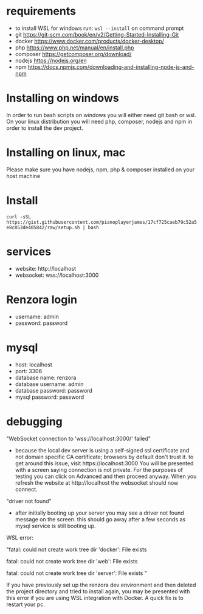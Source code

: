 # requirements
- to install WSL for windows run: ```wsl --install``` on command prompt
- git https://git-scm.com/book/en/v2/Getting-Started-Installing-Git
- docker https://www.docker.com/products/docker-desktop/
- php https://www.php.net/manual/en/install.php
- composer https://getcomposer.org/download/
- nodejs https://nodejs.org/en
- npm https://docs.npmjs.com/downloading-and-installing-node-js-and-npm

# Installing on windows
In order to run bash scripts on windows you will either need git bash or wsl. On your linux distribution you will need php, composer, nodejs and npm in order to install the dev project.

# Installing on linux, mac
Please make sure you have nodejs, npm, php & composer installed on your host machine

# Install
```curl -sSL https://gist.githubusercontent.com/pianoplayerjames/17cf725caeb79c52a5e8c853de405842/raw/setup.sh | bash```

# services
- website: http://localhost
- websocket: wss://localhost:3000

# Renzora login
- username: admin
- password: password

# mysql
- host: localhost
- port: 3306
- database name: renzora
- database username: admin
- database password: password
- mysql password: password

# debugging
"WebSocket connection to 'wss://localhost:3000/' failed"
- because the local dev server is using a self-signed ssl certificate and not domain specific CA certificate; browsers by default don't trust it. to get around this issue, visit https://localhost:3000 You will be presented with a screen saying connection is not private. For the purposes of testing you can click on Advanced and then proceed anyway. When you refresh the website at http://localhost the websocket should now connect.

"driver not found"
- after initially booting up your server you may see a driver not found message on the screen. this should go away after a few seconds as mysql service is still booting up.

WSL error:

"fatal: could not create work tree dir 'docker': File exists

fatal: could not create work tree dir 'web': File exists

fatal: could not create work tree dir 'server': File exists
"

If you have previously set up the renzora dev environment and then deleted the project directory and tried to install again, you may be presented with this error if you are using WSL integration with Docker. A quick fix is to restart your pc.
